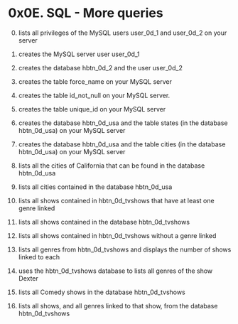 # 0x0E. SQL - More queries

0. lists all privileges of the MySQL users user_0d_1 and user_0d_2 on your server

1. creates the MySQL server user user_0d_1

2. creates the database hbtn_0d_2 and the user user_0d_2

3. creates the table force_name on your MySQL server

4. creates the table id_not_null on your MySQL server.

5. creates the table unique_id on your MySQL server

6. creates the database hbtn_0d_usa and the table states (in the database hbtn_0d_usa) on your MySQL server

7. creates the database hbtn_0d_usa and the table cities (in the database hbtn_0d_usa) on your MySQL server

8. lists all the cities of California that can be found in the database hbtn_0d_usa

9. lists all cities contained in the database hbtn_0d_usa

10. lists all shows contained in hbtn_0d_tvshows that have at least one genre linked

11. lists all shows contained in the database hbtn_0d_tvshows

12. lists all shows contained in hbtn_0d_tvshows without a genre linked

13. lists all genres from hbtn_0d_tvshows and displays the number of shows linked to each

14. uses the hbtn_0d_tvshows database to lists all genres of the show Dexter

15. lists all Comedy shows in the database hbtn_0d_tvshows

16. lists all shows, and all genres linked to that show, from the database hbtn_0d_tvshows
